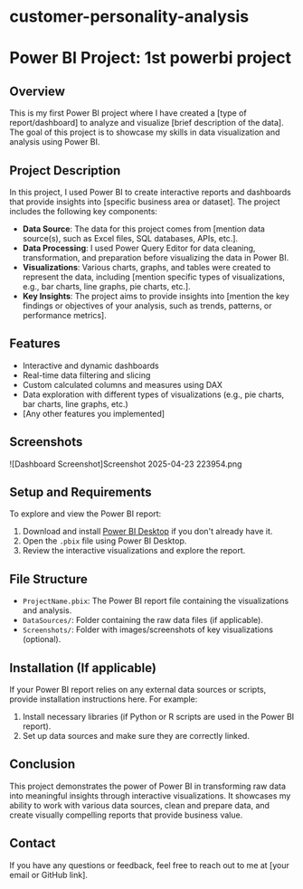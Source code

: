﻿# customer-personality-analysis
 # Power BI Project: 1st powerbi project

## Overview
This is my first Power BI project where I have created a [type of report/dashboard] to analyze and visualize [brief description of the data]. The goal of this project is to showcase my skills in data visualization and analysis using Power BI. 

## Project Description
In this project, I used Power BI to create interactive reports and dashboards that provide insights into [specific business area or dataset]. The project includes the following key components:
- **Data Source**: The data for this project comes from [mention data source(s), such as Excel files, SQL databases, APIs, etc.].
- **Data Processing**: I used Power Query Editor for data cleaning, transformation, and preparation before visualizing the data in Power BI.
- **Visualizations**: Various charts, graphs, and tables were created to represent the data, including [mention specific types of visualizations, e.g., bar charts, line graphs, pie charts, etc.].
- **Key Insights**: The project aims to provide insights into [mention the key findings or objectives of your analysis, such as trends, patterns, or performance metrics].

## Features
- Interactive and dynamic dashboards
- Real-time data filtering and slicing
- Custom calculated columns and measures using DAX
- Data exploration with different types of visualizations (e.g., pie charts, bar charts, line graphs, etc.)
- [Any other features you implemented]

## Screenshots
![Dashboard Screenshot]Screenshot 2025-04-23 223954.png <!-- Update with your screenshot path -->

## Setup and Requirements
To explore and view the Power BI report:
1. Download and install [Power BI Desktop](https://powerbi.microsoft.com/desktop/) if you don't already have it.
2. Open the `.pbix` file using Power BI Desktop.
3. Review the interactive visualizations and explore the report.

## File Structure
- `ProjectName.pbix`: The Power BI report file containing the visualizations and analysis.
- `DataSources/`: Folder containing the raw data files (if applicable).
- `Screenshots/`: Folder with images/screenshots of key visualizations (optional).

## Installation (If applicable)
If your Power BI report relies on any external data sources or scripts, provide installation instructions here. For example:
1. Install necessary libraries (if Python or R scripts are used in the Power BI report).
2. Set up data sources and make sure they are correctly linked.

## Conclusion
This project demonstrates the power of Power BI in transforming raw data into meaningful insights through interactive visualizations. It showcases my ability to work with various data sources, clean and prepare data, and create visually compelling reports that provide business value.

## Contact
If you have any questions or feedback, feel free to reach out to me at [your email or GitHub link].


